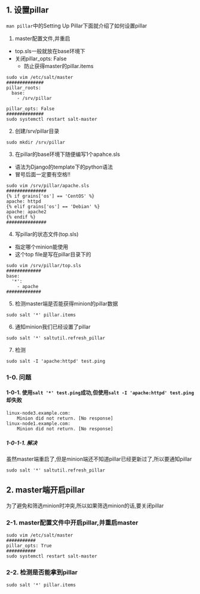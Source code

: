 ## 1. 设置pillar
`man pillar`中的Setting Up Pillar下面就介绍了如何设置pillar
1. master配置文件,并重启
+ top.sls一般就放在base环境下
+ 关闭pillar_opts: False
    - 防止获得master的pillar.items
```
sudo vim /etc/salt/master
##############
pillar_roots:
  base:
    - /srv/pillar

pillar_opts: False
##############
sudo systemctl restart salt-master
```
2. 创建/srv/pillar目录
```
sudo mkdir /srv/pillar
```

3. 在pillar的base环境下随便编写1个apahce.sls
+ 语法为Django的template下的python语法
+ 冒号后面一定要有空格!!
```
sudo vim /srv/pillar/apache.sls
###############
{% if grains['os'] == 'CentOS' %}
apache: httpd
{% elif grains['os'] == 'Debian' %}
apache: apache2
{% endif %}
###############
```

4. 写pillar的状态文件(top.sls)
+ 指定哪个minion能使用 
+ 这个top file是写在pillar目录下的
```
sudo vim /srv/pillar/top.sls
#############
base:
  '*':
    - apache
#############
```

5. 检测master端是否能获得minion的pillar数据
```
sudo salt '*' pillar.items
```

6. 通知minion我们已经设置了pillar
```
sudo salt '*' saltutil.refresh_pillar
```

7. 检测
```
sudo salt -I 'apache:httpd' test.ping
```

### 1-0. 问题
#### 1-0-1. 使用`salt '*' test.ping`成功,但使用`salt -I 'apache:httpd' test.ping`却失败
```
linux-node3.example.com:
    Minion did not return. [No response]
linux-node1.example.com:
    Minion did not return. [No response]
```
##### 1-0-1-1. 解决
虽然master端重启了,但是minion端还不知道pillar已经更新过了,所以要通知pillar
```
sudo salt '*' saltutil.refresh_pillar
```

## 2. master端开启pillar
为了避免和筛选minion时冲突,所以如果筛选minion的话,要关闭pillar
### 2-1. master配置文件中开启pillar,并重启master
```
sudo vim /etc/salt/master 
###########
pillar_opts: True
###########
sudo systemctl restart salt-master
```
### 2-2. 检测是否能拿到pillar
```
sudo salt '*' pillar.items
```
